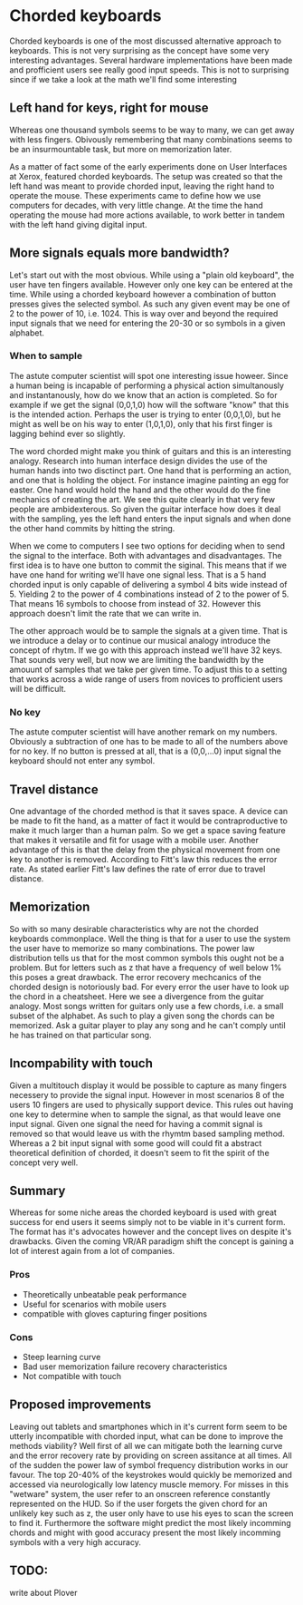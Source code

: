 # Chorded keyboards

Chorded keyboards is one of the most discussed alternative approach to keyboards. This is not very surprising as the concept have some very interesting advantages. Several hardware implementations have been made and profficient users see really good input speeds. This is not to surprising since if we take a look at the math we'll find some interesting  

## Left hand for keys, right for mouse
Whereas one thousand symbols seems to be way to many, we can get away with less fingers. Obivously remembering that many combinations seems to be an insurmountable task, but more on memorization later.

As a matter of fact some of the early experiments done on User Interfaces at Xerox, featured chorded keyboards. The setup was created so that the left hand was meant to provide chorded input, leaving the right hand to operate the mouse. These experiments came to define how we use computers for decades, with very little change. At the time the hand operating the mouse had more actions available, to work better in tandem  with the left hand giving digital input. 

## More signals equals more bandwidth?
Let's start out with the most obvious. While using a "plain old keyboard", the user have ten fingers available. However only one key can be entered at the time. While using a chorded keyboard however a combination of button presses gives the selected symbol. As such any given event may be one of 2 to the power of 10, i.e. 1024. This is way over and beyond the required  input signals that we need for entering the 20-30 or so symbols in a given alphabet. 

### When to sample
The astute computer scientist will spot one interesting issue howeer. Since a human being is incapable of performing a physical action simultanously and instantanously, how do we know that an action is completed. So for example if we get the signal (0,0,1,0) how will the software "know" that this is the intended action. Perhaps the user is trying to enter (0,0,1,0), but he might as well be on his way to enter (1,0,1,0), only that his first finger is lagging behind ever so slightly. 

The word chorded might make you think of guitars and this is an interesting analogy. Research into human interface design divides the use of the human hands into two disctinct part. One hand that is performing an action, and one that is holding the object. For instance imagine painting an egg for easter. One hand would hold the hand and the other would do the fine mechanics of creating the art. We see this quite clearly in that very few people are ambidexterous. So given the guitar interface how does it deal with the sampling, yes the left hand enters the input signals and when done the other hand commits by hitting the string. 

When we come to computers I see two options for deciding when to send the signal to the interface.  Both with advantages and disadvantages. The first idea is to have one button to commit the siginal. This means that if we have one hand for writing we'll have one signal less. That is a 5 hand chorded input is only capable of delivering a symbol 4 bits wide instead of 5. Yielding 2 to the power of 4 combinations instead of  2 to the power of 5. That means 16 symbols to choose from instead of 32. However this approach doesn't limit the rate that we can write in. 

The other approach would be to sample the signals at a given time. That is we introduce a delay or to continue our musical analogy introduce the concept of rhytm. If we go with this approach instead we'll have 32 keys. That sounds very well, but now we are limiting the bandwidth by the amouunt of samples that we take per given time. To adjust this to a setting that works across a wide range of users from novices to profficient users will be difficult. 

### No key 
The astute computer scientist will have another remark on my numbers. Obviously a subtraction of one has to be  made to all of the numbers above for no key. If no button is pressed at all, that is a  (0,0,...0)  input signal the keyboard should not enter any symbol.

## Travel distance
One advantage of the chorded method is that it saves space. A device can be made to fit the hand, as a matter of fact it would be contraproductive to make it much larger than a human palm. So we get a space saving feature that makes it versatile and fit for usage with a mobile user. Another advantage of this is that the delay from the physical movement from one key to another is removed.  According to Fitt's law  this reduces the error rate. As stated earlier Fitt's law defines the rate of error due to travel distance.

## Memorization
So with so many desirable characteristics why are not the chorded keyboards commonplace. Well the thing is that for a user to use the system the user have to memorize so many combinations. The power law distribution tells us that for the most common symbols  this ought not be a problem.  But for letters such as z that have a frequency of well below 1% this poses a great drawback. The error recovery mechcanics of the chorded design is notoriously bad. For every error the user have to look up the chord in a cheatsheet. Here we see a divergence from the guitar analogy. Most songs written for guitars only use a few chords, i.e. a small subset of the alphabet. As such to play a given song the chords can be memorized. Ask a guitar player to play any song and he can't comply until he has trained on that particular song.

## Incompability with touch
Given a multitouch display it would be possible to capture as many fingers necessery to provide the signal input. However in most scenarios 8 of the users 10 fingers are used to physically support device. This rules out having one key to determine when to sample the signal, as that would leave one input signal.  Given one signal the need for having a commit  signal  is removed  so that would leave us with the rhymtm based sampling method. Whereas a 2 bit input signal  with some good will could fit a abstract theoretical definition of chorded, it doesn't  seem to fit the spirit of the concept very well.

## Summary 
Whereas for some niche areas the chorded keyboard is used with great success for end users it seems simply not to be viable in it's current form. The format has it's advocates however and the concept lives on despite it's drawbacks. Given the coming VR/AR paradigm shift the concept is gaining a lot of interest again from a lot of companies.

### Pros
- Theoretically unbeatable peak performance
- Useful for scenarios with mobile users
- compatible with gloves capturing finger positions

### Cons
- Steep learning curve
- Bad user memorization failure recovery characteristics 
- Not compatible with touch

## Proposed improvements
Leaving out tablets and smartphones which in it's current form seem to be utterly incompatible with chorded input, what can be done to improve the methods viability? Well first of all we can mitigate both the learning curve and the error recovery rate by providing on screen assitance at all times. All of the sudden the power law of symbol frequency distribution works in our favour. The top 20-40% of the keystrokes would quickly be memorized and accessed via neurologically low latency muscle memory. For misses in this "wetware" system, the user refer to an onscreen reference constantly represented on the HUD. So if the user forgets the given chord for an unlikely key such as z, the user only have to use his eyes to scan the screen to find it. Furthermore the software might predict the most likely incomming chords and might with good accuracy present the most likely incomming symbols with a very high accuracy.

## TODO:
write about Plover
